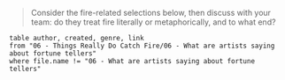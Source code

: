 > Consider the fire-related selections below, then discuss with your team: do they treat fire literally or metaphorically, and to what end?

```dataview
table author, created, genre, link 
from "06 - Things Really Do Catch Fire/06 - What are artists saying about fortune tellers"
where file.name != "06 - What are artists saying about fortune tellers"
```

